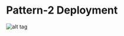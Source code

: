 # Pattern-2 Deployment 

![alt tag](https://github.com/wso2/kubernetes-apim/blob/2.1.0-new-deployment-patterns/pattern-2/pattern-2.png)
